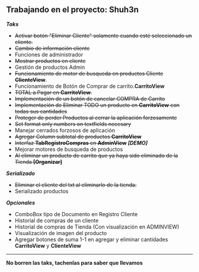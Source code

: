 Trabajando en el proyecto: Shuh3n
---
***Taks***
- ~~Activar botón "Eliminar Cliente" solamente cuando esté seleccionado un cliente.~~
- ~~Cambio de información cliente~~
- Funciones de administrador 
- ~~Mostrar productos en cliente~~ 
- Gestión de productos Admin
- ~~Funcionamiento de motor de busqueda en productos Cliente **ClienteView**~~. 
- Funcionamiento de Botón de Comprar de carrito.**CarritoView**
- ~~TOTAL a Pagar en **CarritoView**.~~
- ~~Implementación de un botón de cancelar COMPRA de Carrito~~
- ~~Implementación de Eliminar TODO un producto en **CarritoView** con todas sus cantidades~~
- ~~Proteger de perder Productos al cerrar la aplicación forzosamente~~
- ~~Set format only numbers on textfields necesary~~
- Manejar cerrados forzosos de aplicación
- ~~Agregar Column subtotal de productos **CarritoView**~~
- ~~Interfaz **TabRegistroCompras** en **AdminView**~~ ***[DEMO]***
- Mejorar motores de busqueda de productos
- ~~Al eliminar un producto de carrito que ya haya sido eliminado de la Tienda **[Organizar]**~~


***Serializado***
- ~~Eliminar el cliente del txt al eliminarlo de la tienda.~~
- Serializado productos

***Opcionales***
- ComboBox tipo de Documento en Registro Cliente
- Historial de compras de un cliente
- Historial de compras de Tienda (Con visualización en ADMINVIEW) 
- Visualización de imagen del producto
- Agregar botones de suma 1-1 en agregar y eliminar cantidades **CarritoView** y **ClienteView**
 
---

**No borren las taks, tachenlas para saber que llevamos**



